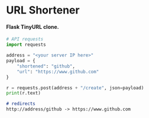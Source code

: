 # URL Shortener

#### Flask TinyURL clone.

```python
# API requests
import requests

address = "<your server IP here>"
payload = {
    "shortened": "github",
    "url": "https://www.github.com"
}

r = requests.post(address + "/create", json=payload)
print(r.text)
```

```markdown
# redirects
http://address/github -> https://www.github.com
```
